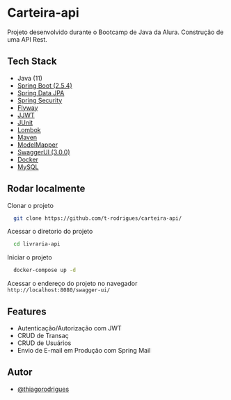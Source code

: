 # Carteira-api

Projeto desenvolvido durante o Bootcamp de Java da Alura. Construção de uma API Rest.


## Tech Stack

- Java (11)
- [Spring Boot (2.5.4)](https://spring.io/projects/spring-boot)
- [Spring Data JPA](https://spring.io/projects/spring-data-jpa)
- [Spring Security](https://spring.io/projects/spring-security)
- [Flyway](https://flywaydb.org/)
- [JJWT](https://github.com/jwtk/jjwt)
- [JUnit](https://junit.org/junit5/)
- [Lombok](https://projectlombok.org/)
- [Maven](https://maven.apache.org/)
- [ModelMapper](http://modelmapper.org/)
- [SwaggerUI (3.0.0)](https://github.com/springfox/springfox)
- [Docker](https://www.docker.com/)
- [MySQL](https://www.mysql.com/)

## Rodar localmente

Clonar o projeto

```bash
  git clone https://github.com/t-rodrigues/carteira-api/
```

Acessar o diretorio do projeto

```bash
  cd livraria-api
```

Iniciar o projeto

```bash
  docker-compose up -d
```

Acessar o endereço do projeto no navegador `http://localhost:8080/swagger-ui/`


## Features

- Autenticação/Autorização com JWT
- CRUD de Transaç
- CRUD de Usuários
- Envio de E-mail em Produção com Spring Mail


## Autor

- [@thiagorodrigues](https://www.github.com/t-rodrigues)
